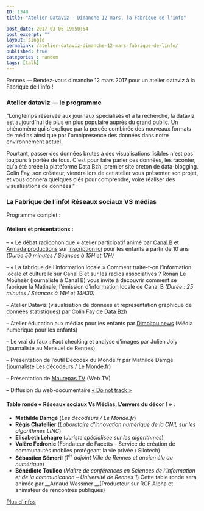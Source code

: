 ```yaml
---
ID: 1348
title: "Atelier Dataviz — Dimanche 12 mars, la Fabrique de l'info"

post_date: 2017-03-05 19:50:54
post_excerpt: ""
layout: single
permalink: /atelier-dataviz-dimanche-12-mars-fabrique-de-linfo/
published: true
categories : random
tags: [talk]
---
```

Rennes — Rendez-vous dimanche 12 mars 2017 pour un atelier dataviz à la Fabrique de l'info ! 

<!--more-->

### Atelier dataviz — le programme

"Longtemps réservée aux journaux spécialisés et à la recherche, la dataviz est aujourd'hui de plus en plus populaire auprès du grand public. Un phénomène qui s'explique par la percée combinée des nouveaux formats de médias ainsi que par l'omniprésence des données dans notre environnement actuel. 

Pourtant, passer des données brutes à des visualisations lisibles n'est pas toujours à portée de tous. C'est pour faire parler ces données, les raconter, qu'a été créée la plateforme Data Bzh, premier site breton de data-blogging. Colin Fay, son créateur, viendra lors de cet atelier vous présenter son projet, et vous donnera quelques clés pour comprendre, voire réaliser des visualisations de données."

### La Fabrique de l’info! Réseaux sociaux VS médias

Programme complet :

#### __Ateliers et présentations :__

– « Le débat radiophonique » atelier participatif animé par <a href="http://www.canalb.fr/">Canal B</a> et <a href="http://www.armada-productions.com/">Armada productions</a> sur <a href="https://docs.google.com/spreadsheets/d/1GCRjBwe2GgLGCz6yrypXDolZJuokaycwW3ptjt2JRjE/edit?usp=sharing">inscription ici</a> pour les enfants à partir de 10 ans _(Durée 50 minutes / Séances à 15H et 17H)_

– « La fabrique de l’information locale » Comment traite-t-on l’information locale et culturelle sur Canal B et sur les radios associatives ? Ronan Le Mouhaër (journaliste à Canal B) vous invite à découvrir comment se fabrique la Matinale, l’émission d’information locale de Canal B _(Durée : 25 minutes / Séances à 14H et 14H30)_

– Atelier Dataviz (visualisation de données et représentation graphique de données statistiques) par Colin Fay de <a href="http://data-bzh.fr/">Data Bzh</a>

– Atelier éducation aux médias pour les enfants par <a href="https://dimoitou.ouest-france.fr/">Dimoitou news</a> (Média numérique pour les enfants)

– Le vrai du faux : Fact checking et analyse d’images par Julien Joly (journaliste au Mensuel de Rennes)

– Présentation de l’outil Decodex du Monde.fr par Mathilde Damgé (journaliste Les décodeurs / Le Monde.fr)

– Présentation de <a href="https://www.youtube.com/channel/UCwh9RwlxR4cyx7C22oZczeA">Maurepas TV</a> (Web TV)

– Diffusion du web-documentaire <a href="https://donottrack-doc.com/fr/">« Do not track »</a>

#### Table ronde « Réseaux sociaux Vs Médias, L’envers du décor ! » :

+ __Mathilde Damgé__ (_Les décodeurs / Le Monde.fr_)
+ __Régis Chatellier__ (_Laboratoire d’innovation numérique de la CNIL sur les algorithmes LINC_)
+ __Elisabeth Lehagre__ (_Juriste spécialisée sur les algorithmes_)
+ __Valère Fedronic__ (Fondateur de Facetts – Service de création de communautés mobiles protégeant la vie privée / Silotech)
+ __Sébastien Sémeril__ (_1<sup>er</sup> adjoint Ville de Rennes et ancien élu au numérique_)
+ __Bénédicte Toullec__ (_Maître de conférences en Sciences de l’information et de la communication – Université de Rennes 1_)
Cette table ronde sera animée par __Arnaud Wassmer __(Producteur sur RCF Alpha et animateur de rencontres publiques)

<a href="http://www.asso-bug.org/2017/02/10/fabrique-de-linfo-reseaux-sociaux-vs-medias/">Plus d'infos </a>
